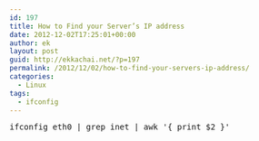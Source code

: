 ```yaml
---
id: 197
title: How to Find your Server’s IP address
date: 2012-12-02T17:25:01+00:00
author: ek
layout: post
guid: http://ekkachai.net/?p=197
permalink: /2012/12/02/how-to-find-your-servers-ip-address/
categories:
  - Linux
tags:
  - ifconfig
---
```

<pre>ifconfig eth0 | grep inet | awk '{ print $2 }'
</pre>